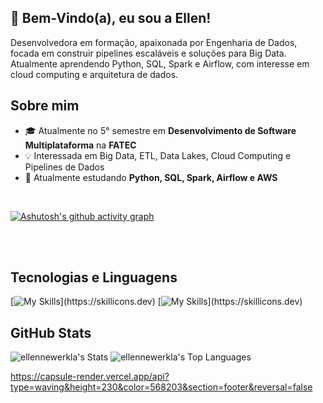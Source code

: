 ## 👋 Bem-Vindo(a), eu sou a Ellen! 

Desenvolvedora em formação, apaixonada por Engenharia de Dados, focada em construir pipelines escaláveis e soluções para Big Data. Atualmente aprendendo Python, SQL, Spark e Airflow, com interesse em cloud computing e arquitetura de dados.


## Sobre mim

- 🎓 Atualmente no 5° semestre em **Desenvolvimento de Software Multiplataforma** na **FATEC**
- 💡 Interessada em Big Data, ETL, Data Lakes, Cloud Computing e Pipelines de Dados
- 🌱 Atualmente estudando **Python, SQL, Spark, Airflow e AWS**

</br>

[![Ashutosh's github activity graph](https://github-readme-activity-graph.vercel.app/graph?username=EllenNewerkla&theme=github-compact)](https://github.com/EllenNewerkla/github-readme-activity-graph)

</br></br>

## Tecnologias e Linguagens
[![My Skills](https://skillicons.dev/icons?i=python,kafka,mongodb,)](https://skillicons.dev)
[![My Skills](https://skillicons.dev/icons?i=github,notion,vscode,)](https://skillicons.dev)

## GitHub Stats

![ellennewerkla's Stats](https://github-readme-stats.vercel.app/api?username=ellennewerkla&theme=dark&show_icons=true&hide_border=true&count_private=true)
![ellennewerkla's Top Languages](https://github-readme-stats.vercel.app/api/top-langs/?username=ellennewerkla&theme=dark&show_icons=true&hide_border=true&layout=compact)

https://capsule-render.vercel.app/api?type=waving&height=230&color=568203&section=footer&reversal=false
<!--
**EllenNewerkla/EllenNewerkla** is a ✨ _special_ ✨ repository because its `README.md` (this file) appears on your GitHub profile.

Here are some ideas to get you started:

- 🔭 I’m currently working on ...
- 🌱 I’m currently learning ...
- 👯 I’m looking to collaborate on ...
- 🤔 I’m looking for help with ...
- 💬 Ask me about ...
- 📫 How to reach me: ...
- 😄 Pronouns: ...
- ⚡ Fun fact: ...
-->
